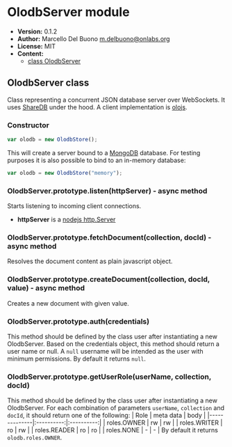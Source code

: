 # OlodbServer module- **Version:** 0.1.2- **Author:** Marcello Del Buono <m.delbuono@onlabs.org>- **License:** MIT- **Content:**    - [class OlodbServer](#olodbserver-class)  
## OlodbServer classClass representing a concurrent JSON database server over WebSockets.It uses [ShareDB][] under the hood.A client implementation is [olojs][].  
### Constructor```javascriptvar olodb = new OlodbStore();```This will create a server bound to a [MongoDB][] database.For testing purposes it is also possible to bind to an in-memory database:```javascriptvar olodb = new OlodbStore("memory");```  
### OlodbServer.prototype.listen(httpServer) - async methodStarts listening to incoming client connections.- **httpServer** is a [nodejs http.Server](https://nodejs.org/dist/latest-v6.x/docs/api/http.html#http_class_http_server)  
### OlodbServer.prototype.fetchDocument(collection, docId) - async methodResolves the document content as plain javascript object.  
### OlodbServer.prototype.createDocument(collection, docId, value) - async methodCreates a new document with given value.  
### OlodbServer.prototype.auth(credentials)This method should be defined by the class user after instantiating a new OlodbServer.Based on the credentials object, this method should return a user name or null.A `null` username will be intended as the user with minimum permissions.By default it returns `null`.  
### OlodbServer.prototype.getUserRole(userName, collection, docId)This method should be defined by the class user after instantiating a new OlodbServer.For each combination of parameters `userName`, `collection` and `docId`, it should return one of the following:| Role         | meta data  |    body    ||--------------|:----------:|:----------:|| roles.OWNER  |     rw     |     rw     || roles.WRITER |     ro     |     rw     || roles.READER |     ro     |     ro     || roles.NONE   |     -      |     -      |By default it returns `olodb.roles.OWNER`.  
[ShareDB]: https://github.com/share/sharedb[olojs]: https://github.com/onlabsorg/olojs[MongoDB]: https://www.mongodb.com/  
